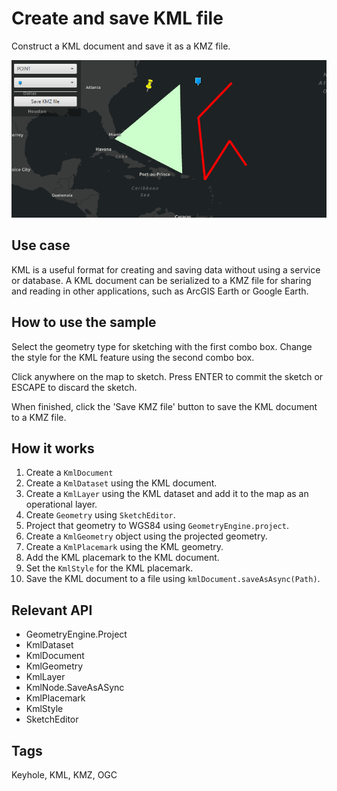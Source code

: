 # Create and save KML file

Construct a KML document and save it as a KMZ file.

![Create And Save KML File Sample](CreateAndSaveKMLFile.png)

## Use case

KML is a useful format for creating and saving data without using a service or database. A KML document can be
 serialized to a KMZ file for sharing and reading in other applications, such as ArcGIS Earth or Google Earth.

## How to use the sample

Select the geometry type for sketching with the first combo box.  Change the
 style for the KML feature using the second combo box. 

Click anywhere on the map to sketch. Press ENTER to commit the sketch or ESCAPE to discard the sketch. 
 
 When finished, click the 'Save KMZ file' button to save the KML document to a KMZ file. 

## How it works

1. Create a `KmlDocument`
2. Create a `KmlDataset` using the KML document.
3. Create a `KmlLayer` using the KML dataset and add it to the map as an operational layer.
4. Create `Geometry` using `SketchEditor`.
5. Project that geometry to WGS84 using `GeometryEngine.project`.
6. Create a `KmlGeometry` object using the projected geometry.
7. Create a `KmlPlacemark` using the KML geometry.
8. Add the KML placemark to the KML document.
9. Set the `KmlStyle` for the KML placemark.
10. Save the KML document to a file using `kmlDocument.saveAsAsync(Path)`.

## Relevant API

* GeometryEngine.Project
* KmlDataset
* KmlDocument
* KmlGeometry
* KmlLayer
* KmlNode.SaveAsASync
* KmlPlacemark
* KmlStyle
* SketchEditor

## Tags

Keyhole, KML, KMZ, OGC